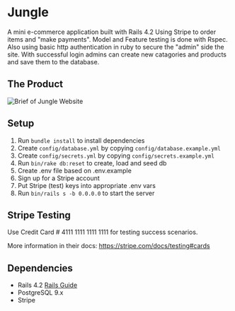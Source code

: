 # Jungle

A mini e-commerce application built with Rails 4.2 Using Stripe to order items and "make payments". Model and Feature testing is done with Rspec. Also using basic http authentication in ruby to secure the "admin" side the site. With successful login admins can create new catagories and products and save them to the database.

## The Product
![Brief of Jungle Website](https://github.com/rahulshial/Jungle/blob/master/docs/user_navigation.gif)
## Setup

1. Run `bundle install` to install dependencies
2. Create `config/database.yml` by copying `config/database.example.yml`
3. Create `config/secrets.yml` by copying `config/secrets.example.yml`
4. Run `bin/rake db:reset` to create, load and seed db
5. Create .env file based on .env.example
6. Sign up for a Stripe account
7. Put Stripe (test) keys into appropriate .env vars
8. Run `bin/rails s -b 0.0.0.0` to start the server

## Stripe Testing

Use Credit Card # 4111 1111 1111 1111 for testing success scenarios.

More information in their docs: <https://stripe.com/docs/testing#cards>

## Dependencies

* Rails 4.2 [Rails Guide](http://guides.rubyonrails.org/v4.2/)
* PostgreSQL 9.x
* Stripe
